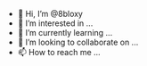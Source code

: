 - 👋 Hi, I’m @8bloxy
- 👀 I’m interested in ...
- 🌱 I’m currently learning ...
- 💞️ I’m looking to collaborate on ...
- 📫 How to reach me ...

<!---
8bloxy/8bloxy is a ✨ special ✨ repository because its `README.md` (this file) appears on your GitHub profile.
You can click the Preview link to take a look at your changes.
--->
